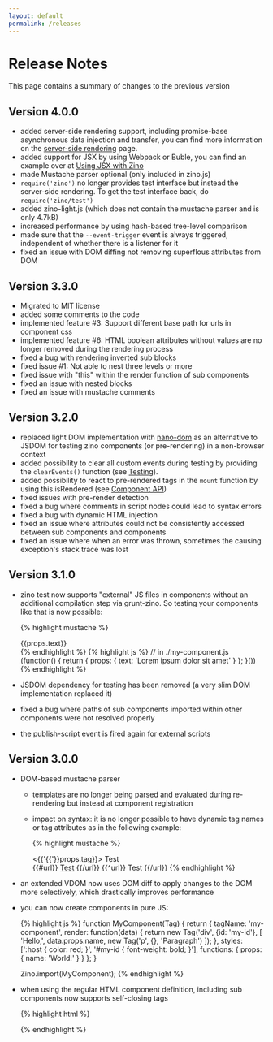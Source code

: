 ```yaml
---
layout: default
permalink: /releases
---
```


# Release Notes

This page contains a summary of changes to the previous version

Version 4.0.0
-------------

- added server-side rendering support, including promise-base asynchronous data injection and transfer, you can find more information on the [server-side rendering](/pages/api/03-server-side-rendering.html) page.
- added support for JSX by using Webpack or Buble, you can find an example over at [Using JSX with Zino](/pages/tutorial/06-using-jsx.html)
- made Mustache parser optional (only included in zino.js)
- `require('zino')` no longer provides test interface but instead the server-side rendering. To get the test interface back, do `require('zino/test')`
- added zino-light.js (which does not contain the mustache parser and is only 4.7kB)
- increased performance by using hash-based tree-level comparison
- made sure that the `--event-trigger` event is always triggered, independent of whether there is a listener for it
- fixed an issue with DOM diffing not removing superflous attributes from DOM

Version 3.3.0
-------------

- Migrated to MIT license
- added some comments to the code
- implemented feature #3: Support different base path for urls in component css
- implemented feature #6: HTML boolean attributes without values are no longer removed during the rendering process
- fixed a bug with rendering inverted sub blocks
- fixed issue #1: Not able to nest three levels or more
- fixed issue with "this" within the render function of sub components
- fixed an issue with nested blocks
- fixed an issue with mustache comments

Version 3.2.0
-------------

- replaced light DOM implementation with [nano-dom](https://www.npmjs.com/package/nano-dom) as an alternative to JSDOM for testing zino components (or pre-rendering) in a non-browser context
- added possibility to clear all custom events during testing by providing the `clearEvents()` function (see [Testing](/testing)).
- added possibility to react to pre-rendered tags in the `mount` function by using this.isRendered (see [Component API](/pages/api/02-component-api.html))
- fixed issues with pre-render detection
- fixed a bug where comments in script nodes could lead to syntax errors
- fixed a bug with dynamic HTML injection
- fixed an issue where attributes could not be consistently accessed between sub components and components
- fixed an issue where when an error was thrown, sometimes the causing exception's stack trace was lost


Version 3.1.0
-------------

- zino test now supports "external" JS files in components without an additional compilation step via grunt-zino. So testing your components like that is now possible:

	{% highlight mustache %}
	<my-component>
		<div class="content">
			{{props.text}}
		</div>
		<script src="./my-component.js"></script>
	</my-component>
	{% endhighlight %}
	{% highlight js %}
	// in ./my-component.js
	(function() {
		return {
			props: {
				text: 'Lorem ipsum dolor sit amet'
			}
		};
	}())
	{% endhighlight %}

- JSDOM dependency for testing has been removed (a very slim DOM implementation replaced it)
- fixed a bug where paths of sub components imported within other components were not resolved properly
- the publish-script event is fired again for external scripts

Version 3.0.0
-------------

- DOM-based mustache parser
	- templates are no longer being parsed and evaluated during re-rendering but instead at component registration
	- impact on syntax: it is no longer possible to have dynamic tag names or tag attributes as in the following example:

		{% highlight mustache %}
		<!-- DON'T DO THIS -->
		<my-component>
			<div class='content'>
				<{{'{{'}}props.tag}}></{{'{{'}}props.tag}}>
				<a {{#url}}href="{{.}}"{{/url}}>Test</a>
			</div>
			<script>
			{
				props: {tag: 'some-random-component'}
			}
			</script>
		</my-component>

		<!-- instead do this: -->
		<my-component>
			<div class='content'></div>
			{{#url}}
				<a href="{{.}}">Test</a>
			{{/url}}
			{{^url}}
				<a>Test</a>
			{{/url}}
			<script>
			{
				props: {tag: 'some-random-component'},
				render: function() {
					var element = document.createElement(this.props.tag);
					this.querySelector('.content').appendChild(element);
				}
			}
			</script>
		</my-component>
		{% endhighlight %}

- an extended VDOM now uses DOM diff to apply changes to the DOM more selectively, which drastically improves performance
- you can now create components in pure JS:

	{% highlight js %}
	function MyComponent(Tag) {
		return {
			tagName: 'my-component',
			render: function(data) {
				return new Tag('div', {id: 'my-id'}, [
					'Hello,',
					data.props.name,
					new Tag('p', {}, 'Paragraph')
				]);
			},
			styles: [':host { color: red; }', '#my-id { font-weight: bold; }'],
			functions: {
				props: {
					name: 'World!'
				}
			}
		};
	}

	Zino.import(MyComponent);
	{% endhighlight %}

- when using the regular HTML component definition, including sub components now supports self-closing tags

	{% highlight html %}
	<my-component>
		<div>
			<my-sub-component attribute="value"/>
		</div>
	</my-component>
	{% endhighlight %}
